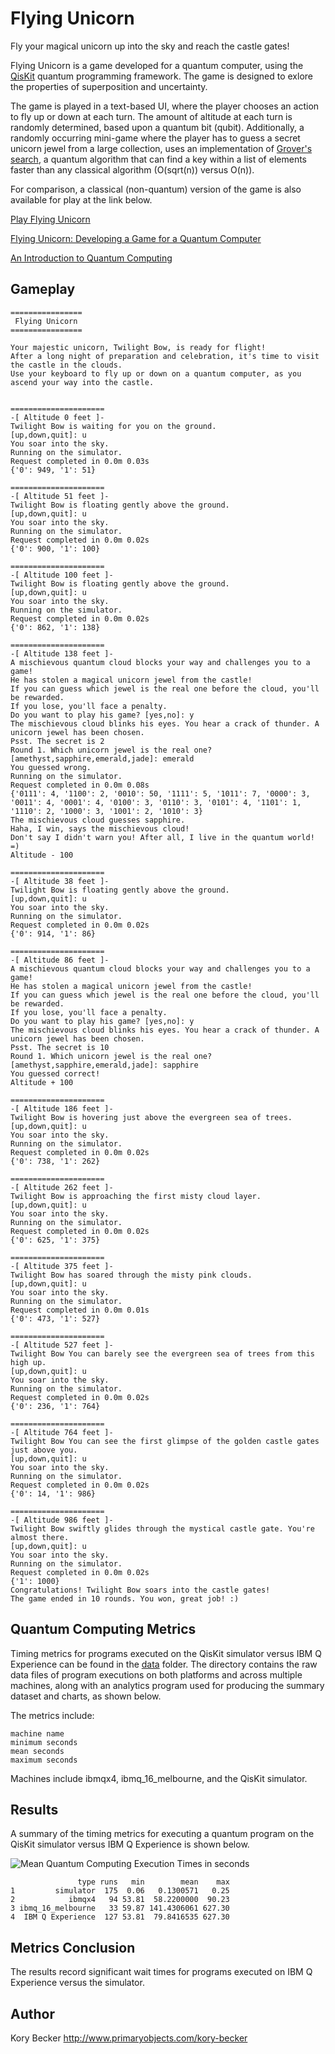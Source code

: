 Flying Unicorn
==============

Fly your magical unicorn up into the sky and reach the castle gates!

Flying Unicorn is a game developed for a quantum computer, using the [QisKit](https://qiskit.org/) quantum programming framework. The game is designed to exlore the properties of superposition and uncertainty.

The game is played in a text-based UI, where the player chooses an action to fly up or down at each turn. The amount of altitude at each turn is randomly determined, based upon a quantum bit (qubit). Additionally, a randomly occurring mini-game where the player has to guess a secret unicorn jewel from a large collection, uses an implementation of [Grover's search](https://en.wikipedia.org/wiki/Grover%27s_algorithm), a quantum algorithm that can find a key within a list of elements faster than any classical algorithm (O(sqrt(n)) versus O(n)).

For comparison, a classical (non-quantum) version of the game is also available for play at the link below.

[Play Flying Unicorn](https://repl.it/repls/SillyCrazyGlitch)

[Flying Unicorn: Developing a Game for a Quantum Computer](http://www.primaryobjects.com/Flying_Unicorn__Developing_a_Game_for_a_Quantum_Computer.pdf)

[An Introduction to Quantum Computing](http://www.primaryobjects.com/2019/01/07/an-introduction-to-quantum-computing/)

## Gameplay

```text
================
 Flying Unicorn
================

Your majestic unicorn, Twilight Bow, is ready for flight!
After a long night of preparation and celebration, it's time to visit the castle in the clouds.
Use your keyboard to fly up or down on a quantum computer, as you ascend your way into the castle.


=====================
-[ Altitude 0 feet ]-
Twilight Bow is waiting for you on the ground.
[up,down,quit]: u
You soar into the sky.
Running on the simulator.
Request completed in 0.0m 0.03s
{'0': 949, '1': 51}

=====================
-[ Altitude 51 feet ]-
Twilight Bow is floating gently above the ground.
[up,down,quit]: u
You soar into the sky.
Running on the simulator.
Request completed in 0.0m 0.02s
{'0': 900, '1': 100}

=====================
-[ Altitude 100 feet ]-
Twilight Bow is floating gently above the ground.
[up,down,quit]: u
You soar into the sky.
Running on the simulator.
Request completed in 0.0m 0.02s
{'0': 862, '1': 138}

=====================
-[ Altitude 138 feet ]-
A mischievous quantum cloud blocks your way and challenges you to a game!
He has stolen a magical unicorn jewel from the castle!
If you can guess which jewel is the real one before the cloud, you'll be rewarded.
If you lose, you'll face a penalty.
Do you want to play his game? [yes,no]: y
The mischievous cloud blinks his eyes. You hear a crack of thunder. A unicorn jewel has been chosen.
Psst. The secret is 2
Round 1. Which unicorn jewel is the real one? [amethyst,sapphire,emerald,jade]: emerald
You guessed wrong.
Running on the simulator.
Request completed in 0.0m 0.08s
{'0111': 4, '1100': 2, '0010': 50, '1111': 5, '1011': 7, '0000': 3, '0011': 4, '0001': 4, '0100': 3, '0110': 3, '0101': 4, '1101': 1, '1110': 2, '1000': 3, '1001': 2, '1010': 3}
The mischievous cloud guesses sapphire.
Haha, I win, says the mischievous cloud!
Don't say I didn't warn you! After all, I live in the quantum world! =)
Altitude - 100

=====================
-[ Altitude 38 feet ]-
Twilight Bow is floating gently above the ground.
[up,down,quit]: u
You soar into the sky.
Running on the simulator.
Request completed in 0.0m 0.02s
{'0': 914, '1': 86}

=====================
-[ Altitude 86 feet ]-
A mischievous quantum cloud blocks your way and challenges you to a game!
He has stolen a magical unicorn jewel from the castle!
If you can guess which jewel is the real one before the cloud, you'll be rewarded.
If you lose, you'll face a penalty.
Do you want to play his game? [yes,no]: y
The mischievous cloud blinks his eyes. You hear a crack of thunder. A unicorn jewel has been chosen.
Psst. The secret is 10
Round 1. Which unicorn jewel is the real one? [amethyst,sapphire,emerald,jade]: sapphire
You guessed correct!
Altitude + 100

=====================
-[ Altitude 186 feet ]-
Twilight Bow is hovering just above the evergreen sea of trees.
[up,down,quit]: u
You soar into the sky.
Running on the simulator.
Request completed in 0.0m 0.02s
{'0': 738, '1': 262}

=====================
-[ Altitude 262 feet ]-
Twilight Bow is approaching the first misty cloud layer.
[up,down,quit]: u
You soar into the sky.
Running on the simulator.
Request completed in 0.0m 0.02s
{'0': 625, '1': 375}

=====================
-[ Altitude 375 feet ]-
Twilight Bow has soared through the misty pink clouds.
[up,down,quit]: u
You soar into the sky.
Running on the simulator.
Request completed in 0.0m 0.01s
{'0': 473, '1': 527}

=====================
-[ Altitude 527 feet ]-
Twilight Bow You can barely see the evergreen sea of trees from this high up.
[up,down,quit]: u
You soar into the sky.
Running on the simulator.
Request completed in 0.0m 0.02s
{'0': 236, '1': 764}

=====================
-[ Altitude 764 feet ]-
Twilight Bow You can see the first glimpse of the golden castle gates just above you.
[up,down,quit]: u
You soar into the sky.
Running on the simulator.
Request completed in 0.0m 0.02s
{'0': 14, '1': 986}

=====================
-[ Altitude 986 feet ]-
Twilight Bow swiftly glides through the mystical castle gate. You're almost there.
[up,down,quit]: u
You soar into the sky.
Running on the simulator.
Request completed in 0.0m 0.02s
{'1': 1000}
Congratulations! Twilight Bow soars into the castle gates!
The game ended in 10 rounds. You won, great job! :)
```

## Quantum Computing Metrics

Timing metrics for programs executed on the QisKit simulator versus IBM Q Experience can be found in the [data](data) folder. The directory contains the raw data files of program executions on both platforms and across multiple machines, along with an analytics program used for producing the summary dataset and charts, as shown below.

The metrics include:

```text
machine name
minimum seconds
mean seconds
maximum seconds
```

Machines include ibmqx4, ibmq_16_melbourne, and the QisKit simulator.

## Results

A summary of the timing metrics for executing a quantum program on the QisKit simulator versus IBM Q Experience is shown below.

![Mean Quantum Computing Execution Times in seconds](data/metrics.png)

```text
               type runs   min        mean    max
1         simulator  175  0.06   0.1300571   0.25
2            ibmqx4   94 53.81  58.2200000  90.23
3 ibmq_16_melbourne   33 59.87 141.4306061 627.30
4  IBM Q Experience  127 53.81  79.8416535 627.30
```

## Metrics Conclusion

The results record significant wait times for programs executed on IBM Q Experience versus the simulator.

Author
----
Kory Becker
http://www.primaryobjects.com/kory-becker